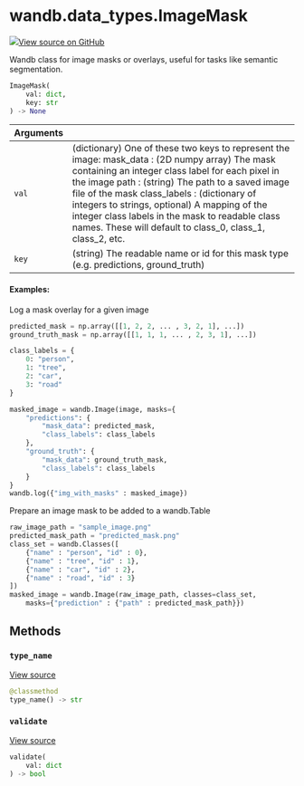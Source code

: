 # wandb.data_types.ImageMask

[![](https://www.tensorflow.org/images/GitHub-Mark-32px.png)View source on GitHub](https://www.github.com/wandb/client/tree/v0.12.2/wandb/sdk/data_types.py#L1265-L1440)

Wandb class for image masks or overlays, useful for tasks like semantic segmentation.

```python
ImageMask(
    val: dict,
    key: str
) -> None
```

| Arguments |                                                                                                                                                                                                                                                                                                                                                                                                                            |
| --------- | -------------------------------------------------------------------------------------------------------------------------------------------------------------------------------------------------------------------------------------------------------------------------------------------------------------------------------------------------------------------------------------------------------------------------- |
| `val`     | (dictionary) One of these two keys to represent the image: mask_data : (2D numpy array) The mask containing an integer class label for each pixel in the image path : (string) The path to a saved image file of the mask class_labels : (dictionary of integers to strings, optional) A mapping of the integer class labels in the mask to readable class names. These will default to class\_0, class\_1, class\_2, etc. |
| `key`     | (string) The readable name or id for this mask type (e.g. predictions, ground_truth)                                                                                                                                                                                                                                                                                                                                       |

#### Examples:

Log a mask overlay for a given image

```python
predicted_mask = np.array([[1, 2, 2, ... , 3, 2, 1], ...])
ground_truth_mask = np.array([[1, 1, 1, ... , 2, 3, 1], ...])

class_labels = {
    0: "person",
    1: "tree",
    2: "car",
    3: "road"
}

masked_image = wandb.Image(image, masks={
    "predictions": {
        "mask_data": predicted_mask,
        "class_labels": class_labels
    },
    "ground_truth": {
        "mask_data": ground_truth_mask,
        "class_labels": class_labels
    }
}
wandb.log({"img_with_masks" : masked_image})
```

Prepare an image mask to be added to a wandb.Table

```python
raw_image_path = "sample_image.png"
predicted_mask_path = "predicted_mask.png"
class_set = wandb.Classes([
    {"name" : "person", "id" : 0},
    {"name" : "tree", "id" : 1},
    {"name" : "car", "id" : 2},
    {"name" : "road", "id" : 3}
])
masked_image = wandb.Image(raw_image_path, classes=class_set,
    masks={"prediction" : {"path" : predicted_mask_path}})
```

## Methods

### `type_name` <a href="type_name" id="type_name"></a>

[View source](https://www.github.com/wandb/client/tree/v0.12.2/wandb/sdk/data_types.py#L1410-L1412)

```python
@classmethod
type_name() -> str
```

### `validate` <a href="validate" id="validate"></a>

[View source](https://www.github.com/wandb/client/tree/v0.12.2/wandb/sdk/data_types.py#L1414-L1440)

```python
validate(
    val: dict
) -> bool
```
